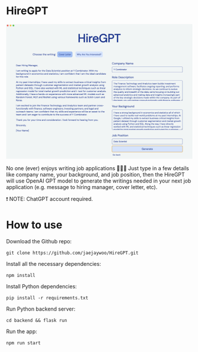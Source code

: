 # HireGPT

![screenshot](screenshot.png)

No one (ever) enjoys writing job applications 🙅🏻‍♂️ Just type in a few details like company name, your background, and job position, then the HireGPT will use OpenAI GPT model to generate the writings needed in your next job application (e.g. message to hiring manager, cover letter, etc).

❗️ NOTE: ChatGPT account required.

# How to use

Download the Github repo:
```
git clone https://github.com/jaejaywoo/HireGPT.git
```

Install all the necessary dependencies:
```
npm install
```

Install Python dependencies:
```
pip install -r requirements.txt
```

Run Python backend server:
```
cd backend && flask run
```

Run the app:
```
npm run start
```